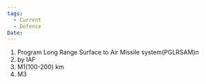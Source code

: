 ```yaml
---
tags:
  - Current
  - Defence
Date:
---
```

1. Program Long Range Surface to Air Missile system(PGLRSAM)n
2. by IAF
3. M1(100-200) km
4. M3